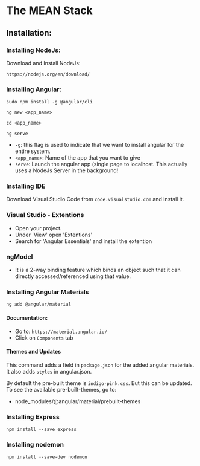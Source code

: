 # The MEAN Stack

## Installation:
### Installing NodeJs:
Download and Install NodeJs:
```
https://nodejs.org/en/download/
```

### Installing Angular:
```
sudo npm install -g @angular/cli

ng new <app_name>

cd <app_name>

ng serve
```
* ```-g```: this flag is used to indicate that we want to install angular for the entire system.
* ```<app_name>```: Name of the app that you want to give
* ```serve```: Launch the angular app (single page to localhost. This actually uses a NodeJs Server in the background!

### Installing IDE

Download Visual Studio Code from ```code.visualstudio.com``` and install it. 

### Visual Studio - Extentions

* Open your project.
* Under 'View' open 'Extentions'
* Search for 'Angular Essentials' and install the extention

### ngModel
- It is a 2-way binding feature which binds an object such that it can directly accessed/referenced using that value.

### Installing Angular Materials

```ng add @angular/material```
#### Documentation: 
* Go to: ```https://material.angular.io/```
* Click on ```Components``` tab

#### Themes and Updates
This command adds a field in ```package.json``` for the added angular materials. It also adds ```styles``` in angular.json. 

By default the pre-built theme is ```indigo-pink.css```. But this can be updated.
To see the available pre-built-themes, go to:
* node_modules/@angular/material/prebuilt-themes

### Installing Express
```npm install --save express```

### Installing nodemon
```npm install --save-dev nodemon```


